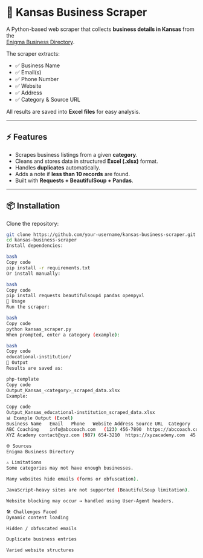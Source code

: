 # 🏢 Kansas Business Scraper

A Python-based web scraper that collects **business details in Kansas** from the  
[Enigma Business Directory](https://www.enigma.com/directory/ks/).

The scraper extracts:
- ✅ Business Name  
- ✅ Email(s)  
- ✅ Phone Number  
- ✅ Website  
- ✅ Address  
- ✅ Category & Source URL  

All results are saved into **Excel files** for easy analysis.

---

## ⚡ Features
- Scrapes business listings from a given **category**.  
- Cleans and stores data in structured **Excel (.xlsx)** format.  
- Handles **duplicates** automatically.  
- Adds a note if **less than 10 records** are found.  
- Built with **Requests + BeautifulSoup + Pandas**.  

---

## 📦 Installation

Clone the repository:

```bash
git clone https://github.com/your-username/kansas-business-scraper.git
cd kansas-business-scraper
Install dependencies:

bash
Copy code
pip install -r requirements.txt
Or install manually:

bash
Copy code
pip install requests beautifulsoup4 pandas openpyxl
🚀 Usage
Run the scraper:

bash
Copy code
python kansas_scraper.py
When prompted, enter a category (example):

bash
Copy code
educational-institution/
📂 Output
Results are saved as:

php-template
Copy code
Output_Kansas_<category>_scraped_data.xlsx
Example:

Copy code
Output_Kansas_educational-institution_scraped_data.xlsx
📊 Example Output (Excel)
Business Name	Email	Phone	Website	Address	Source URL	Category
ABC Coaching	info@abccoach.com	(123) 456-7890	https://abccoach.com	123 Main St, Kansas City	Enigma URL	Coaching Institutes
XYZ Academy	contact@xyz.com	(987) 654-3210	https://xyzacademy.com	45 Elm St, Wichita, KS	Enigma URL	Coaching Institutes

🌐 Sources
Enigma Business Directory

⚠️ Limitations
Some categories may not have enough businesses.

Many websites hide emails (forms or obfuscation).

JavaScript-heavy sites are not supported (BeautifulSoup limitation).

Website blocking may occur → handled using User-Agent headers.

🛠️ Challenges Faced
Dynamic content loading

Hidden / obfuscated emails

Duplicate business entries

Varied website structures

